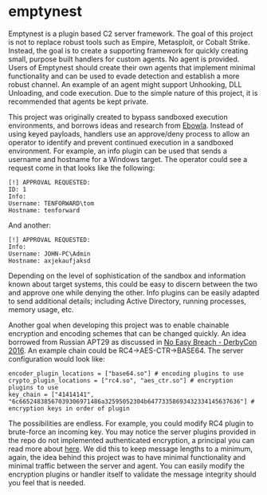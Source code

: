 # emptynest
Emptynest is a plugin based C2 server framework. The goal of this project is not to replace robust tools such as Empire, Metasploit, or Cobalt Strike. Instead, the goal is to create a supporting framework for quickly creating small, purpose built handlers for custom agents. No agent is provided. Users of Emptynest should create their own agents that implement minimal functionality and can be used to evade detection and establish a more robust channel. An example of an agent might support Unhooking, DLL Unloading, and code execution. Due to the simple nature of this project, it is recommended that agents be kept private.

This project was originally created to bypass sandboxed execution environments, and borrows ideas and research from [Ebowla](https://github.com/Genetic-Malware/Ebowla). Instead of using keyed payloads, handlers use an approve/deny process to allow an operator to identify and prevent continued execution in a sandboxed environment. For example, an info plugin can be used that sends a username and hostname for a Windows target. The operator could see a request come in that looks like the following:
```
[!] APPROVAL REQUESTED:
ID: 1
Info:
Username: TENFORWARD\tom
Hostname: tenforward
```

And another:
```
[!] APPROVAL REQUESTED:
Info:
Username: JOHN-PC\Admin
Hostname: axjekaufjaksd
```

Depending on the level of sophistication of the sandbox and information known about target systems, this could be easy to discern between the two and approve one while denying the other. Info plugins can be easily adapted to send additional details; including Active Directory, running processes, memory usage, etc.

Another goal when developing this project was to enable chainable encryption and encoding schemes that can be changed quickly. An idea borrowed from Russian APT29 as discussed in [No Easy Breach - DerbyCon 2016](https://www.slideshare.net/MatthewDunwoody1/no-easy-breach-derby-con-2016). An example chain could be RC4->AES-CTR->BASE64. The server configuration would look like:
```
encoder_plugin_locations = ["base64.so"] # encoding plugins to use
crypto_plugin_locations = ["rc4.so", "aes_ctr.so"] # encryption plugins to use
key_chain = ["41414141", "6c66524838567039306971486a32595052304b64773358693432334145637636"] # encryption keys in order of plugin
```
The possibilities are endless. For example, you could modify RC4 plugin to brute-force an incoming key. You may notice the server plugins provided in the repo do not implemented authenticated encryption, a principal you can read more about [here](https://moxie.org/blog/the-cryptographic-doom-principle/). We did this to keep message lengths to a minimum, again, the idea behind this project was to have minimal functionality and minimal traffic between the server and agent. You can easily modify the encryption plugins or handler itself to validate the message integrity should you feel that is needed.
